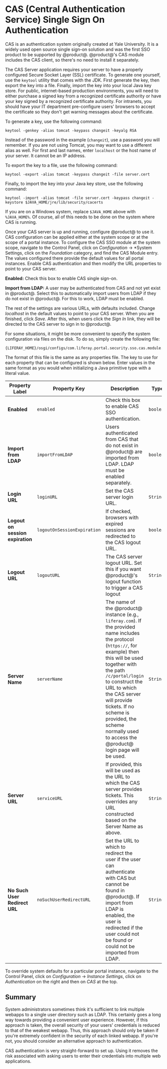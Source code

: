 # CAS (Central Authentication Service) Single Sign On Authentication [](id=cas-central-authentication-service-single-sign-on-authentication)

CAS is an authentication system originally created at Yale University. It is a
widely used open source single sign-on solution and was the first SSO product to
be supported by @product@. @product@'s CAS module includes the CAS client, so
there's no need to install it separately.

The CAS Server application requires your server to have a properly configured
Secure Socket Layer (SSL) certificate. To generate one yourself, use the
`keytool` utility that comes with the JDK. First generate the key, then export
the key into a file. Finally, import the key into your local Java key store. For
public, internet-based production environments, you will need to either purchase
a signed key from a recognized certificate authority or have your key signed by
a recognized certificate authority. For intranets, you should have your IT
department pre-configure users' browsers to accept the certificate so they don't
get warning messages about the certificate.

To generate a key, use the following command:

    keytool -genkey -alias tomcat -keypass changeit -keyalg RSA

Instead of the password in the example (`changeit`), use a password you will
remember. If you are not using Tomcat, you may want to use a different alias as
well. For first and last names, enter `localhost` or the host name of your
server. It cannot be an IP address.

To export the key to a file, use the following command:

    keytool -export -alias tomcat -keypass changeit -file server.cert

Finally, to import the key into your Java key store, use the following command:

    keytool -import -alias tomcat -file server.cert -keypass changeit -keystore $JAVA_HOME/jre/lib/security/cacerts

If you are on a Windows system, replace `$JAVA_HOME` above with `%JAVA_HOME%`.
Of course, all of this needs to be done on the system where CAS is running.

Once your CAS server is up and running, configure @product@ to use it.
CAS configuration can be applied either at the system scope or at the scope of
a portal instance. To configure the CAS SSO module at the system scope,
navigate to the Control Panel, click on *Configuration* &rarr; *System Settings, click
on the *Foundation* category, and find the CAS Module entry. The values configured
there provide the default values for all portal instances. Enable CAS
authentication and then modify the URL properties to point to your CAS server.

**Enabled:** Check this box to enable CAS single sign-on.

**Import from LDAP:** A user may be authenticated from CAS and not yet exist in
@product@. Select this to automatically import users from LDAP if they do not
exist in @product@. For this to work, LDAP must be enabled.

The rest of the settings are various URLs, with defaults included. Change
*localhost* in the default values to point to your CAS server. When you are
finished, click *Save*. After this, when users click the *Sign In* link, they
will be directed to the CAS server to sign in to @product@.

For some situations, it might be more convenient to specify the system
configuration via files on the disk. To do so, simply create the following
file:

    {LIFERAY_HOME}/osgi/configs/com.liferay.portal.security.sso.cas.module.configuration.CASConfiguration.cfg

The format of this file is the same as any properties file. The key to use for
each property that can be configured is shown below. Enter values in the same
format as you would when initializing a Java primitive type with a literal
value.

Property Label | Property Key | Description | Type
----- | ----- | ----- | -----
**Enabled** | `enabled` | Check this box to enable CAS SSO authentication. | `boolean`
**Import from LDAP** | `importFromLDAP` | Users authenticated from CAS that do not exist in @product@ are imported from LDAP. LDAP must be enabled separately. | `boolean`
**Login URL** | `loginURL` | Set the CAS server login URL. | `String`
**Logout on session expiration** | `logoutOnSessionExpiration` | If checked, browsers with expired sessions are redirected to the CAS logout URL. | `boolean`
**Logout URL** | `logoutURL` | The CAS server logout URL. Set this if you want @product@'s logout function to trigger a CAS logout | `String`
**Server Name** | `serverName` | The name of the @product@ instance (e.g., `liferay.com`). If the provided name includes the protocol (`https://`, for example) then this will be used together with the path `/c/portal/login` to construct the URL to which the CAS server will provide tickets. If no scheme is provided, the scheme normally used to access the @product@ login page will be used. | `String`
**Server URL** | `serviceURL` | If provided, this will be used as the URL to which the CAS server provides tickets. This overrides any URL constructed based on the Server Name as above. | `String`
**No Such User Redirect URL** | `noSuchUserRedirectURL` | Set the URL to which to redirect the user if the user can authenticate with CAS but cannot be found in @product@. If import from LDAP is enabled, the user is redirected if the user could not be found or could not be imported from LDAP. | `String`

To override system defaults for a particular portal instance, navigate to the
Control Panel, click on *Configuration* &rarr; *Instance Settings*, click on
*Authentication* on the right and then on *CAS* at the top.

## Summary [](id=summary)

System administrators sometimes think it's sufficient to link multiple webapps
to a single user directory such as LDAP. This certainly goes a long way towards
providing a convenient user experience. However, if this approach is taken, the
overall security of your users' credentials is reduced to that of the weakest
webapp. Thus, this approach should only be taken if you're extremely confident
in the security of each linked webapp. If you're not, you should consider an
alternative approach to authentication.

CAS authentication is very straight-forward to set up. Using it removes the
risk associated with asking users to enter their credentials into multiple web
applications.
